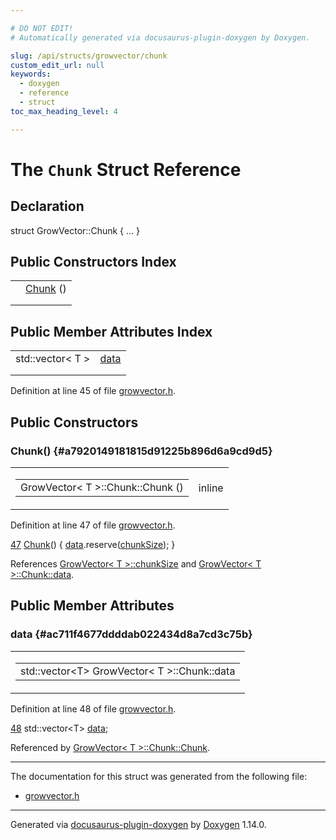 ```yaml
---

# DO NOT EDIT!
# Automatically generated via docusaurus-plugin-doxygen by Doxygen.

slug: /api/structs/growvector/chunk
custom_edit_url: null
keywords:
  - doxygen
  - reference
  - struct
toc_max_heading_level: 4

---
```


<div class="doxyPage">

# The `Chunk` Struct Reference



## Declaration

<div class="doxyDeclaration">
struct GrowVector::Chunk { ... }
</div>

## Public Constructors Index

<table class="doxyMembersIndex">

<tr class="doxyMemberIndexItem">
<td class="doxyMemberIndexItemType" align="left" valign="top"></td>
<td class="doxyMemberIndexItemName" align="left" valign="top"><a href="#a7920149181815d91225b896d6a9cd9d5">Chunk</a> ()</td>
</tr>
<tr class="doxyMemberIndexDescription">
<td class="doxyMemberIndexDescriptionLeft"></td>
<td class="doxyMemberIndexDescriptionRight">
</td>
</tr>
<tr class="doxyMemberIndexSeparator">
<td class="doxyMemberIndexSeparator" colspan="2"></td>
</tr>

</table>

## Public Member Attributes Index

<table class="doxyMembersIndex">

<tr class="doxyMemberIndexItem">
<td class="doxyMemberIndexItemType" align="left" valign="top">std::vector&lt; T &gt;</td>
<td class="doxyMemberIndexItemName" align="left" valign="top"><a href="#ac711f4677ddddab022434d8a7cd3c75b">data</a></td>
</tr>
<tr class="doxyMemberIndexDescription">
<td class="doxyMemberIndexDescriptionLeft"></td>
<td class="doxyMemberIndexDescriptionRight">
</td>
</tr>
<tr class="doxyMemberIndexSeparator">
<td class="doxyMemberIndexSeparator" colspan="2"></td>
</tr>

</table>


<p>Definition at line 45 of file <a href="/web-doxygen/docs/api/files/src/growvector-h">growvector.h</a>.</p>

<div class="doxySectionDef">

## Public Constructors

### Chunk() {#a7920149181815d91225b896d6a9cd9d5}

<div class="doxyMemberItem">
<div class="doxyMemberProto">
<table class="doxyMemberLabels">
<tr class="doxyMemberLabels">
<td class="doxyMemberLabelsLeft">
<table class="doxyMemberName">
<tr>
<td class="doxyMemberName">GrowVector&lt; T &gt;::Chunk::Chunk ()</td>
</tr>
</table>
</td>
<td class="doxyMemberLabelsRight">
<span class="doxyMemberLabels">
<span class="doxyMemberLabel inline">inline</span>
</span>
</td>
</tr>
</table>
</div>
<div class="doxyMemberDoc">


<p>Definition at line 47 of file <a href="/web-doxygen/docs/api/files/src/growvector-h">growvector.h</a>.</p>

<div class="doxyProgramListing">

<div class="doxyCodeLine"><span class="doxyLineNumber"><a href="#a7920149181815d91225b896d6a9cd9d5">47</a></span><span class="doxyLineContent"><span class="doxyHighlight">      <a href="#a7920149181815d91225b896d6a9cd9d5">Chunk</a>() { <a href="#ac711f4677ddddab022434d8a7cd3c75b">data</a>.reserve(<a href="/web-doxygen/docs/api/classes/growvector/#a47759ca4db6dd81e364fea79107c9749">chunkSize</a>); }</span></span></div>

</div>


References <a href="/web-doxygen/docs/api/classes/growvector/#a47759ca4db6dd81e364fea79107c9749">GrowVector&lt; T &gt;::chunkSize</a> and <a href="#ac711f4677ddddab022434d8a7cd3c75b">GrowVector&lt; T &gt;::Chunk::data</a>.
</div>
</div>

</div>

<div class="doxySectionDef">

## Public Member Attributes

### data {#ac711f4677ddddab022434d8a7cd3c75b}

<div class="doxyMemberItem">
<div class="doxyMemberProto">
<table class="doxyMemberLabels">
<tr class="doxyMemberLabels">
<td class="doxyMemberLabelsLeft">
<table class="doxyMemberName">
<tr>
<td class="doxyMemberName">std::vector&lt;T&gt; GrowVector&lt; T &gt;::Chunk::data</td>
</tr>
</table>
</td>
</tr>
</table>
</div>
<div class="doxyMemberDoc">


<p>Definition at line 48 of file <a href="/web-doxygen/docs/api/files/src/growvector-h">growvector.h</a>.</p>

<div class="doxyProgramListing">

<div class="doxyCodeLine"><span class="doxyLineNumber"><a href="#ac711f4677ddddab022434d8a7cd3c75b">48</a></span><span class="doxyLineContent"><span class="doxyHighlight">      std::vector&lt;T&gt; <a href="#ac711f4677ddddab022434d8a7cd3c75b">data</a>;</span></span></div>

</div>


Referenced by <a href="#a7920149181815d91225b896d6a9cd9d5">GrowVector&lt; T &gt;::Chunk::Chunk</a>.
</div>
</div>

</div>

<hr/>

<p>The documentation for this struct was generated from the following file:</p>

<ul>
<li><a href="/web-doxygen/docs/api/files/src/growvector-h">growvector.h</a></li>
</ul>

<hr/>

<p class="doxyGeneratedBy">Generated via <a href="https://github.com/xpack/docusaurus-plugin-doxygen">docusaurus-plugin-doxygen</a> by <a href="https://www.doxygen.nl">Doxygen</a> 1.14.0.</p>

</div>

